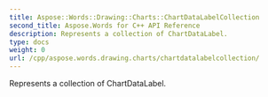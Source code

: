 ```yaml
---
title: Aspose::Words::Drawing::Charts::ChartDataLabelCollection
second_title: Aspose.Words for C++ API Reference
description: Represents a collection of ChartDataLabel. 
type: docs
weight: 0
url: /cpp/aspose.words.drawing.charts/chartdatalabelcollection/
---
```


Represents a collection of ChartDataLabel. 

